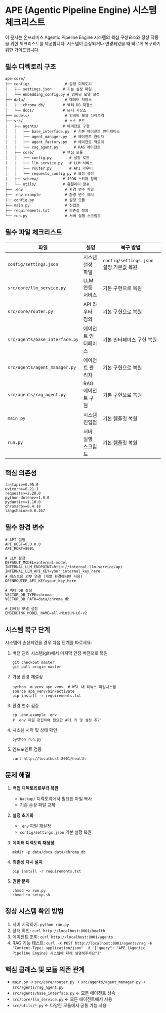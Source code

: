 # APE (Agentic Pipeline Engine) 시스템 체크리스트

이 문서는 온프레미스 Agentic Pipeline Engine 시스템의 핵심 구성요소와 정상 작동을 위한 체크리스트를 제공합니다. 시스템이 손상되거나 변경되었을 때 빠르게 복구하기 위한 가이드입니다.

## 필수 디렉토리 구조

```
ape-core/
├── config/                # 설정 디렉토리
│   ├── settings.json     # 기본 설정 파일
│   └── embedding_config.py # 임베딩 모델 설정
├── data/                  # 데이터 저장소
│   ├── chroma_db/        # 벡터 DB 저장소
│   └── docs/             # 문서 저장소
├── models/                # 임베딩 모델 디렉토리
├── src/                   # 소스 코드
│   ├── agents/           # 에이전트 구현
│   │   ├── base_interface.py  # 기본 에이전트 인터페이스
│   │   ├── agent_manager.py   # 에이전트 관리자
│   │   ├── agent_factory.py   # 에이전트 팩토리
│   │   └── rag_agent.py       # RAG 에이전트
│   ├── core/             # 핵심 모듈
│   │   ├── config.py        # 설정 로드
│   │   ├── llm_service.py   # LLM 서비스
│   │   ├── router.py        # API 라우터
│   │   └── requests_config.py # 요청 설정
│   ├── schema/           # JSON 스키마 정의
│   └── utils/            # 유틸리티 함수
├── .env                   # 환경 변수 파일
├── .env.example           # 환경 변수 예시
├── config.py              # 설정 모듈
├── main.py                # 진입점
├── requirements.txt       # 의존성 정의
└── run.py                 # 서버 실행 스크립트
```

## 필수 파일 체크리스트

| 파일 | 설명 | 복구 방법 |
|------|------|----------|
| `config/settings.json` | 시스템 설정 파일 | `config/settings.json` 설정 기본값 복원 |
| `src/core/llm_service.py` | LLM 연동 서비스 | 기본 구현으로 복원 |
| `src/core/router.py` | API 라우터 정의 | 기본 구현으로 복원 |
| `src/agents/base_interface.py` | 에이전트 인터페이스 | 기본 인터페이스 구현 복원 |
| `src/agents/agent_manager.py` | 에이전트 관리자 | 기본 구현으로 복원 |
| `src/agents/rag_agent.py` | RAG 에이전트 구현 | 기본 구현으로 복원 |
| `main.py` | 시스템 진입점 | 기본 템플릿 복원 |
| `run.py` | 서버 실행 스크립트 | 기본 템플릿 복원 |

## 핵심 의존성

```
fastapi>=0.95.0
uvicorn>=0.21.1
requests>=2.28.0
python-dotenv>=1.0.0
pydantic>=1.10.0
chromadb>=0.4.18
langchain>=0.0.267
```

## 필수 환경 변수

```
# API 설정
API_HOST=0.0.0.0
API_PORT=8001

# LLM 설정
DEFAULT_MODEL=internal-model
INTERNAL_LLM_ENDPOINT=http://internal-llm-service/api
INTERNAL_LLM_API_KEY=your_internal_key_here
# 테스트용 외부 연결 (개발 환경에서만 사용)
OPENROUTER_API_KEY=your_key_here

# 벡터 DB 설정
VECTOR_DB_TYPE=chroma
VECTOR_DB_PATH=data/chroma_db

# 임베딩 모델 설정
EMBEDDING_MODEL_NAME=all-MiniLM-L6-v2
```

## 시스템 복구 단계

시스템이 손상되었을 경우 다음 단계를 따르세요:

1. 버전 관리 시스템(git)에서 마지막 안정 버전으로 복원
   ```
   git checkout master
   git pull origin master
   ```

2. 가상 환경 재설정
   ```
   python -m venv ape_venv  # WSL 내 리눅스 파일시스템
   source ape_venv/bin/activate
   pip install -r requirements.txt
   ```

3. 환경 변수 검증
   ```
   cp .env.example .env
   # .env 파일 편집하여 필요한 API 키 및 설정 추가
   ```

4. 시스템 시작 및 상태 확인
   ```
   python run.py
   ```

5. 엔드포인트 검증
   ```
   curl http://localhost:8001/health
   ```

## 문제 해결

1. **백업 디렉토리로부터 복원**
   - `backup/` 디렉토리에서 필요한 파일 복사
   - 기존 손상 파일 교체

2. **설정 초기화**
   - `.env` 파일 재설정
   - `config/settings.json` 기본 설정 복원

3. **데이터 디렉토리 재생성**
   ```
   mkdir -p data/docs data/chroma_db
   ```

4. **의존성 다시 설치**
   ```
   pip install -r requirements.txt
   ```

5. **권한 문제**
   ```
   chmod +x run.py
   chmod +x setup.sh
   ```

## 정상 시스템 확인 방법

1. 서버 시작하기: `python run.py`
2. 상태 확인: `curl http://localhost:8001/health`
3. 에이전트 조회: `curl http://localhost:8001/agents`
4. RAG 기능 테스트: `curl -X POST http://localhost:8001/agents/rag -H "Content-Type: application/json" -d '{"query": "APE (Agentic Pipeline Engine) 시스템에 대해 설명해주세요"}'`

## 핵심 클래스 및 모듈 의존 관계

- `main.py` → `src/core/router.py` → `src/agents/agent_manager.py` → `src/agents/rag_agent.py`
- `src/agents/base_interface.py` ← 모든 에이전트 상속
- `src/core/llm_service.py` ← 모든 에이전트에서 사용
- `src/utils/*.py` ← 다양한 모듈에서 공통 기능 사용
